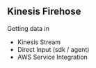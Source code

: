 ## Kinesis Firehose

Getting data in

-   Kinesis Stream <!-- .element: class="fragment" data-fragment-index="1"-->
-   Direct Input <!-- .element: class="fragment" data-fragment-index="2"--> (sdk / agent)
-   AWS Service Integration <!-- .element: class="fragment" data-fragment-index="3"-->
